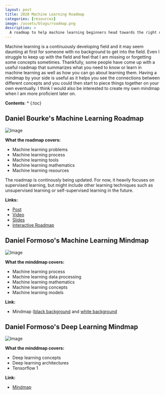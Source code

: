 ```yaml
---
layout: post
title: 2020 Machine Learning Roadmap
categories: [resources]
image: /assets/blogs/roadmap.png
description: >
  A roadmap to help machine learning beginners head towards the right direction.
---
```


Machine learning is a continuously developing field and it may seem daunting at first for someone with no background to get into the field. Even I struggle to keep up with the field and feel that I am missing or forgetting some concepts sometimes. Thankfully, some people have come up with a useful roadmap that summarizes what you need to know or learn in machine learning as well as how you can go about learning them. Having a mindmap by your side is useful as it helps you see the connections between different concepts and you could then start to piece things together on your own eventually. I think I would also be interested to create my own mindmap when I am more proficient later on.

**Contents**:
* 
{:toc}

## Daniel Bourke's Machine Learning Roadmap

![Image]({{site.baseurl}}/assets/blogs/2020-ml-roadmap-overview.png)

**What the roadmap covers:**
- Machine learning problems
- Machine learning process
- Machine learning tools
- Machine learning mathematics
- Machine learning resources

The roadmap is continously being updated. For now, it heavily focuses on supervised learning, but might include other learning techniques such as unsupervised learning or self-supervised learning in the future.

**Links:**
- [Post](https://www.mrdbourke.com/2020-machine-learning-roadmap/)
- [Video](https://youtu.be/pHiMN_gy9mk)
- [Slides](https://github.com/mrdbourke/machine-learning-roadmap/blob/master/2020-ml-roadmap-keynote.pdf)
- [Interactive Roadmap](https://dbourke.link/mlmap)

## Daniel Formoso's Machine Learning Mindmap

![Image]({{site.baseurl}}/assets/blogs/dformoso_machine_learning_mindmap.png)

**What the minddmap covers:**
- Machine learning process
- Machine learning data processing
- Machine learning mathematics
- Machine learning concepts
- Machine learning models

**Link:**
- Mindmap ([black background](https://github.com/dformoso/machine-learning-mindmap/blob/master/Machine%20Learning.pdf) and [white background](https://github.com/dformoso/machine-learning-mindmap/blob/master/Machine%20Learning%20-%20White%20BG.pdf)

## Daniel Formoso's Deep Learning Mindmap

![Image]({{site.baseurl}}/assets/blogs/dformoso_deep_learning_mindmap.png)

**What the minddmap covers:**
- Deep learning concepts
- Deep learning architectures
- Tensorflow 1

**Link:**
- [Mindmap](https://github.com/dformoso/deeplearning-mindmap/blob/master/Deep%20Learning.pdf)